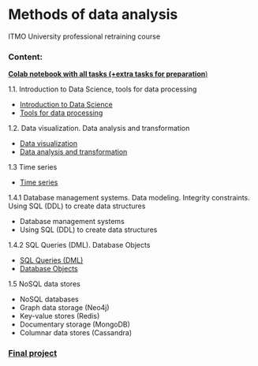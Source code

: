 # Methods of data analysis
ITMO University professional retraining course

### Content:
[**Colab notebook with all tasks (+extra tasks for preparation**)](https://colab.research.google.com/drive/1Oo8CtfLt8oXXyIIMAQvd4DTBBO25am8m?usp=sharing)

1.1. Introduction to Data Science, tools for data processing
  - [Introduction to Data Science](1-1-intro&tools/1.xlsx)
  - [Tools for data processing](1-1-intro&tools/2.xlsx)

1.2. Data visualization. Data analysis and transformation
  - [Data visualization](1-2-visualization&analysis/1-2-1-visualization)
  - [Data analysis and transformation](1-2-visualization&analysis/1-2-2-analysis)

1.3 Time series
  - [Time series](https://github.com/ooggaboog/itmo-bonustrack-ml/blob/057d8e92248544cb91dd21297aea7ea8c8a25450/1-3-time_series/bt1_3.ipynb)

1.4.1 Database management systems. Data modeling. Integrity constraints. Using SQL (DDL) to create data structures
  - Database management systems
  - Using SQL (DDL) to create data structures

1.4.2 SQL Queries (DML). Database Objects
  - [SQL Queries (DML)](1-4-sql/1-4-3)
  - [Database Objects](1-4-sql/1-4-4)

1.5 NoSQL data stores
  - NoSQL databases
  - Graph data storage (Neo4j)
  - Key-value stores (Redis)
  - Documentary storage (MongoDB)
  - Columnar data stores (Cassandra)

### [Final project](https://github.com/ooggaboog/weather-classification-ml)
